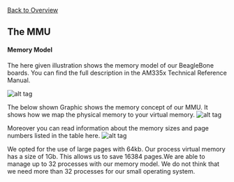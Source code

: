 [Back to Overview](https://github.com/BRO-FHV/docs/blob/master/README.md)
## <a name="MMU"></a>The MMU
#### <a name="MMU_Mem"></a> Memory Model
The here given illustration shows the memory model of our BeagleBone boards.
You can find the full description in the AM335x Technical Reference Manual.

![alt tag](https://raw.github.com/BRO-FHV/docs/master/images/memoryMap.png)

The below shown Graphic shows the memory concept of our MMU. It shows how we map the physical memory to your virtual memory.
![alt tag](https://raw.github.com/BRO-FHV/docs/master/images/memoryModel.png)


Moreover you can read information about the memory sizes and page numbers listed in the table here.
![alt tag](https://raw.github.com/BRO-FHV/docs/master/images/memoryTable.png)

We opted for the use of large pages with 64kb. Our process virtual memory has a size of 1Gb. This allows us to save 16384 pages.We are able to manage up to 32 processes with our memory model. We do not think that we need more than 32 processes for our small operating system.


